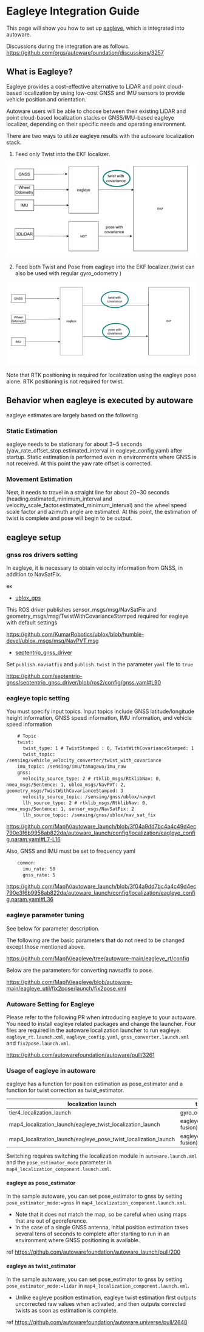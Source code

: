 # Eagleye Integration Guide

This page will show you how to set up [eagleye](https://github.com/MapIV/eagleye), which is integrated into autoware.

Discussions during the integration are as follows.
https://github.com/orgs/autowarefoundation/discussions/3257

## What is Eagleye?

Eagleye provides a cost-effective alternative to LiDAR and point cloud-based localization by using low-cost GNSS and IMU sensors to provide vehicle position and orientation.

Autoware users will be able to choose between their existing LiDAR and point cloud-based localization stacks or GNSS/IMU-based eagleye localizer, depending on their specific needs and operating environment.

There are two ways to utilize eagleye results with the autoware localization stack.

1. Feed only Twist into the EKF localizer.

![eagleye twist integration](images/eagleye-integration-guide/eagleye-twist.png)

2. Feed both Twist and Pose from eagleye into the EKF localizer.(twist can also be used with regular gyro_odometry
)

![eagleye pose integration](images/eagleye-integration-guide/eagleye-pose.png)

Note that RTK positioning is required for localization using the eagleye pose alone. RTK positioning is not required for twist.

## Behavior when eagleye is executed by autoware

 eagleye estimates are largely based on the following

### Static Estimation
eagleye needs to be stationary for about 3~5 seconds (yaw_rate_offset_stop.estimated_interval in eagleye_config.yaml) after startup. Static estimation is performed even in environments where GNSS is not received. At this point the yaw rate offset is corrected.

### Movement Estimation
Next, it needs to travel in a straight line for about 20~30 seconds (heading.estimated_minimum_interval and velocity_scale_factor.estimated_minimum_interval) and the wheel speed scale factor and azimuth angle are estimated. At this point, the estimation of twist is complete and pose will begin to be output.

## eagleye setup

### gnss ros drivers setting

In eagleye, it is necessary to obtain velocity information from GNSS, in addition to NavSatFix.

ex
 - [ublox_gps](https://github.com/KumarRobotics/ublox/tree/humble-devel/ublox_gps)

This ROS driver publishes sensor_msgs/msg/NavSatFix and geometry_msgs/msg/TwistWithCovarianceStamped required for eagleye with default settings

https://github.com/KumarRobotics/ublox/blob/humble-devel/ublox_msgs/msg/NavPVT.msg

 - [septentrio_gnss_driver](https://github.com/septentrio-gnss/septentrio_gnss_driver/tree/ros2)

Set `publish.navsatfix` and `publish.twist` in the parameter `yaml` file to `true`

https://github.com/septentrio-gnss/septentrio_gnss_driver/blob/ros2/config/gnss.yaml#L90

### eagleye topic setting

You must specify input topics.
Input topics include GNSS latitude/longitude height information, GNSS speed information, IMU information, and vehicle speed information

```
    # Topic
    twist:
      twist_type: 1 # TwistStamped : 0, TwistWithCovarianceStamped: 1
      twist_topic: /sensing/vehicle_velocity_converter/twist_with_covariance
    imu_topic: /sensing/imu/tamagawa/imu_raw
    gnss:
      velocity_source_type: 2 # rtklib_msgs/RtklibNav: 0, nmea_msgs/Sentence: 1, ublox_msgs/NavPVT: 2, geometry_msgs/TwistWithCovarianceStamped: 3
      velocity_source_topic: /sensing/gnss/ublox/navpvt
      llh_source_type: 2 # rtklib_msgs/RtklibNav: 0, nmea_msgs/Sentence: 1, sensor_msgs/NavSatFix: 2
      llh_source_topic: /sensing/gnss/ublox/nav_sat_fix
```

https://github.com/MapIV/autoware_launch/blob/3f04a9dd7bc4a4c49d4ec790e3f6b9958ab822da/autoware_launch/config/localization/eagleye_config.param.yaml#L7-L16

Also, GNSS and IMU must be set to frequency yaml

```
    common:
      imu_rate: 50
      gnss_rate: 5
```

https://github.com/MapIV/autoware_launch/blob/3f04a9dd7bc4a4c49d4ec790e3f6b9958ab822da/autoware_launch/config/localization/eagleye_config.param.yaml#L36

### eagleye parameter tuning

See below for parameter description.

The following are the basic parameters that do not need to be changed except those mentioned above.

https://github.com/MapIV/eagleye/tree/autoware-main/eagleye_rt/config

Below are the parameters for converting navsatfix to pose.

https://github.com/MapIV/eagleye/blob/autoware-main/eagleye_util/fix2pose/launch/fix2pose.xml

### Autoware Setting for Eagleye

Please refer to the following PR when introducing eagleye to your autoware.
You need to install eagleye related packages and change the launcher.
Four files are required in the autoware localization launcher to run eagleye: `eagleye_rt.launch.xml`, `eagleye_config.yaml`, `gnss_converter.launch.xml` and `fix2pose.launch.xml`.

https://github.com/autowarefoundation/autoware/pull/3261

### Usage of eagleye in autoware

eagleye has a function for position estimation as pose_estimator and a function for twist correction as twist_estimator.

localization launch  | twist estimator | pose estimator
-- | -- | --
tier4_localization_launch| gyro_odometry | ndt
map4_localization_launch/eagleye_twist_localization_launch| eagleye_rt(gyro/odom/gnss fusion) | ndt
map4_localization_launch/eagleye_pose_twist_localization_launch| eagleye_rt(gyro/odom/gnss fusion) | eagleye_rt(gyro/odom/gnss fusion)

Switching requires switching the localization module in `autoware.launch.xml` and the `pose_estimator_mode` parameter in `map4_localization_component.launch.xml`.

#### eagleye as pose_estimator

In the sample autoware, you can set pose_estimator to gnss by setting `pose_estimator_mode:=gnss` in `map4_localization_component.launch.xml`.

- Note that it does not match the map, so be careful when using maps that are out of georeference.
- In the case of a single GNSS antenna, initial position estimation takes several tens of seconds to complete after starting to run in an environment where GNSS positioning is available.

ref
https://github.com/autowarefoundation/autoware_launch/pull/200


#### eagleye as twist_estimator

In the sample autoware, you can set pose_estimator to gnss by setting `pose_estimator_mode:=lidar` in `map4_localization_component.launch.xml`.

- Unlike eagleye position estimation, eagleye twist estimation first outputs uncorrected raw values when activated, and then outputs corrected twists as soon as estimation is complete.


ref
https://github.com/autowarefoundation/autoware.universe/pull/2848

